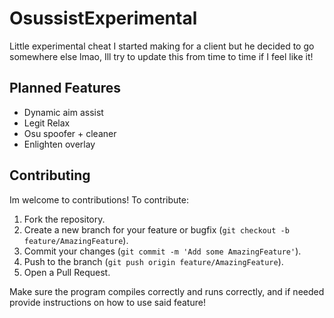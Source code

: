 # OsussistExperimental
Little experimental cheat I started making for a client but he decided to go somewhere else lmao, Ill try to update this from time to time if I feel like it!

## Planned Features
- Dynamic aim assist
- Legit Relax
- Osu spoofer + cleaner
- Enlighten overlay

## Contributing
Im welcome to contributions! To contribute:

1. Fork the repository.
2. Create a new branch for your feature or bugfix (`git checkout -b feature/AmazingFeature`).
3. Commit your changes (`git commit -m 'Add some AmazingFeature'`).
4. Push to the branch (`git push origin feature/AmazingFeature`).
5. Open a Pull Request.

Make sure the program compiles correctly and runs correctly, and if needed provide instructions on how to use said feature!
